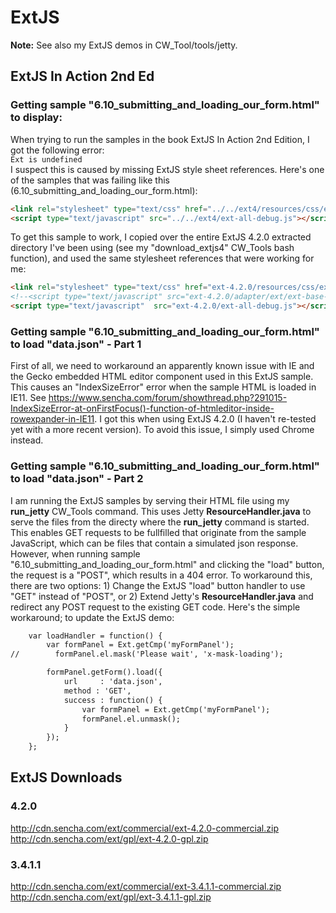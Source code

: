 # ExtJS

**Note:** See also my ExtJS demos in CW_Tool/tools/jetty.  


## ExtJS In Action 2nd Ed
### Getting sample "6.10_submitting_and_loading_our_form.html" to display:
When trying to run the samples in the book ExtJS In Action 2nd Edition, I got the following error:  
`Ext is undefined `  
I suspect this is caused by missing ExtJS style sheet references. Here's one of the samples that was failing like this (6.10_submitting_and_loading_our_form.html):  
```html
<link rel="stylesheet" type="text/css" href="../../ext4/resources/css/ext-all.css"/> 
<script type="text/javascript" src="../../ext4/ext-all-debug.js"></script>
```
To get this sample to work, I copied over the entire ExtJS 4.2.0 extracted directory I've been using (see my "download_extjs4" CW_Tools bash function), and used the same stylesheet references that were working for me:  
```html
<link rel="stylesheet" type="text/css" href="ext-4.2.0/resources/css/ext-all.css" />
<!--<script type="text/javascript" src="ext-4.2.0/adapter/ext/ext-base-debug.js"></script>-->
<script type="text/javascript" 	src="ext-4.2.0/ext-all-debug.js"></script>
```  

### Getting sample "6.10_submitting_and_loading_our_form.html" to load "data.json" - Part 1  
First of all, we need to workaround an apparently known issue with IE and the Gecko embedded HTML editor component used in this ExtJS sample. This causes an "IndexSizeError" error when the sample HTML is loaded in IE11. See https://www.sencha.com/forum/showthread.php?291015-IndexSizeError-at-onFirstFocus()-function-of-htmleditor-inside-rowexpander-in-IE11. I got this when using ExtJS 4.2.0 (I haven't re-tested yet with a more recent version). To avoid this issue, I simply used Chrome instead.  

### Getting sample "6.10_submitting_and_loading_our_form.html" to load "data.json" - Part 2  
I am running the ExtJS samples by serving their HTML file using my **run_jetty** CW_Tools command. This uses Jetty **ResourceHandler.java** to serve the files from the directy where the **run_jetty** command is started. This enables GET requests to be fullfilled that originate from the sample JavaScript, which can be files that contain a simulated json response. However, when running sample "6.10_submitting_and_loading_our_form.html" and clicking the "load" button, the request is a "POST", which results in a 404 error. To workaround this, there are two options: 1) Change the ExtJS "load" button handler to use "GET" instead of "POST", or 2) Extend Jetty's **ResourceHandler.java** and redirect any POST request to the existing GET code. Here's the simple workaround; to update the ExtJS demo:
```html
    var loadHandler = function() {
        var formPanel = Ext.getCmp('myFormPanel');
//        formPanel.el.mask('Please wait', 'x-mask-loading');

        formPanel.getForm().load({
            url     : 'data.json',
            method : 'GET',
            success : function() {
                var formPanel = Ext.getCmp('myFormPanel');
                formPanel.el.unmask();
            }
        });
    };
```  

## ExtJS Downloads

### 4.2.0  
http://cdn.sencha.com/ext/commercial/ext-4.2.0-commercial.zip  
http://cdn.sencha.com/ext/gpl/ext-4.2.0-gpl.zip  


### 3.4.1.1  
http://cdn.sencha.com/ext/commercial/ext-3.4.1.1-commercial.zip  
http://cdn.sencha.com/ext/gpl/ext-3.4.1.1-gpl.zip  

